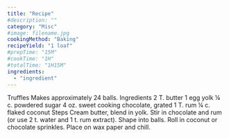 ```yaml
---
title: "Recipe"
#description: ""
category: "Misc"
#image: filename.jpg
cookingMethod: "Baking"
recipeYield: "1 loaf"
#prepTime: "15M"
#cookTime: "1H"
#totalTime: "1H15M"
ingredients:
  - "ingredient"
---
```


Truffles
Makes approximately 24 balls.
Ingredients
2 T. butter
1 egg yolk
¼ c. powdered sugar
4 oz. sweet cooking chocolate, grated
1 T. rum
¼ c. flaked coconut
Steps
Cream butter, blend in yolk. Stir in chocolate and rum (or use 2 t. water and 1 t. rum extract). Shape into balls.
Roll in coconut or chocolate sprinkles.
Place on wax paper and chill.
